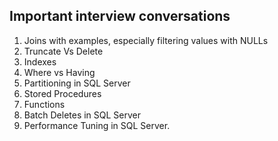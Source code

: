 ## Important interview conversations

1. Joins with examples, especially filtering values with NULLs
2. Truncate Vs Delete
3. Indexes
4. Where vs Having
5. Partitioning in SQL Server
6. Stored Procedures
7. Functions
8. Batch Deletes in SQL Server
9. Performance Tuning in SQL Server.
